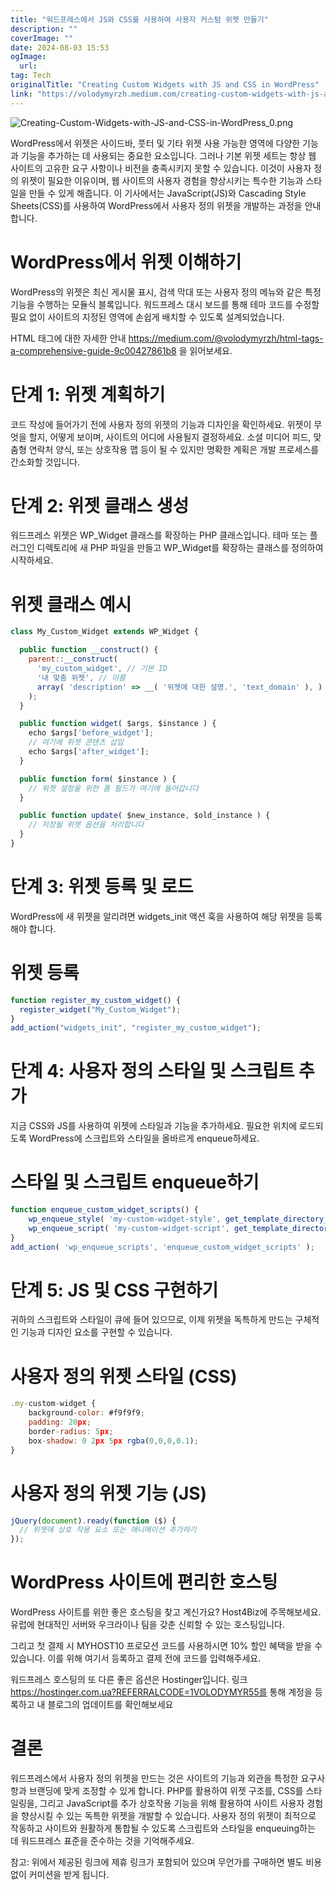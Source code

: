 ```yaml
---
title: "워드프레스에서 JS와 CSS를 사용하여 사용자 커스텀 위젯 만들기"
description: ""
coverImage: ""
date: 2024-08-03 15:53
ogImage: 
  url: 
tag: Tech
originalTitle: "Creating Custom Widgets with JS and CSS in WordPress"
link: "https://volodymyrzh.medium.com/creating-custom-widgets-with-js-and-css-in-wordpress-50aa5bf43817"
---
```




![Creating-Custom-Widgets-with-JS-and-CSS-in-WordPress_0.png](/assets/img/Creating-Custom-Widgets-with-JS-and-CSS-in-WordPress_0.png)

WordPress에서 위젯은 사이드바, 풋터 및 기타 위젯 사용 가능한 영역에 다양한 기능과 기능을 추가하는 데 사용되는 중요한 요소입니다. 그러나 기본 위젯 세트는 항상 웹 사이트의 고유한 요구 사항이나 비전을 충족시키지 못할 수 있습니다. 이것이 사용자 정의 위젯이 필요한 이유이며, 웹 사이트의 사용자 경험을 향상시키는 특수한 기능과 스타일을 만들 수 있게 해줍니다. 이 기사에서는 JavaScript(JS)와 Cascading Style Sheets(CSS)를 사용하여 WordPress에서 사용자 정의 위젯을 개발하는 과정을 안내합니다.

# WordPress에서 위젯 이해하기

WordPress의 위젯은 최신 게시물 표시, 검색 막대 또는 사용자 정의 메뉴와 같은 특정 기능을 수행하는 모듈식 블록입니다. 워드프레스 대시 보드를 통해 테마 코드를 수정할 필요 없이 사이트의 지정된 영역에 손쉽게 배치할 수 있도록 설계되었습니다.

<div class="content-ad"></div>

HTML 태그에 대한 자세한 안내 https://medium.com/@volodymyrzh/html-tags-a-comprehensive-guide-9c00427861b8 을 읽어보세요.

# 단계 1: 위젯 계획하기

코드 작성에 들어가기 전에 사용자 정의 위젯의 기능과 디자인을 확인하세요. 위젯이 무엇을 할지, 어떻게 보이며, 사이트의 어디에 사용될지 결정하세요. 소셜 미디어 피드, 맞춤형 연락처 양식, 또는 상호작용 맵 등이 될 수 있지만 명확한 계획은 개발 프로세스를 간소화할 것입니다.

# 단계 2: 위젯 클래스 생성

<div class="content-ad"></div>

워드프레스 위젯은 WP_Widget 클래스를 확장하는 PHP 클래스입니다. 테마 또는 플러그인 디렉토리에 새 PHP 파일을 만들고 WP_Widget를 확장하는 클래스를 정의하여 시작하세요.

# 위젯 클래스 예시

```js
class My_Custom_Widget extends WP_Widget {

  public function __construct() {
    parent::__construct(
      'my_custom_widget', // 기본 ID
      '내 맞춤 위젯', // 이름
      array( 'description' => __( '위젯에 대한 설명.', 'text_domain' ), ) // 인수
    );
  }

  public function widget( $args, $instance ) {
    echo $args['before_widget'];
    // 여기에 위젯 콘텐츠 삽입
    echo $args['after_widget'];
  }

  public function form( $instance ) {
    // 위젯 설정을 위한 폼 필드가 여기에 들어갑니다
  }

  public function update( $new_instance, $old_instance ) {
    // 저장될 위젯 옵션을 처리합니다
  }
}
```

# 단계 3: 위젯 등록 및 로드

<div class="content-ad"></div>

WordPress에 새 위젯을 알리려면 widgets_init 액션 훅을 사용하여 해당 위젯을 등록해야 합니다.

# 위젯 등록

```js
function register_my_custom_widget() {
  register_widget("My_Custom_Widget");
}
add_action("widgets_init", "register_my_custom_widget");
```

# 단계 4: 사용자 정의 스타일 및 스크립트 추가

<div class="content-ad"></div>

지금 CSS와 JS를 사용하여 위젯에 스타일과 기능을 추가하세요. 필요한 위치에 로드되도록 WordPress에 스크립트와 스타일을 올바르게 enqueue하세요.

# 스타일 및 스크립트 enqueue하기

```js
function enqueue_custom_widget_scripts() {
    wp_enqueue_style( 'my-custom-widget-style', get_template_directory_uri() . '/css/custom-widget-style.css' );
    wp_enqueue_script( 'my-custom-widget-script', get_template_directory_uri() . '/js/custom-widget-script.js', array( 'jquery' ), false, true );
}
add_action( 'wp_enqueue_scripts', 'enqueue_custom_widget_scripts' );
```

# 단계 5: JS 및 CSS 구현하기

<div class="content-ad"></div>

귀하의 스크립트와 스타일이 큐에 들어 있으므로, 이제 위젯을 독특하게 만드는 구체적인 기능과 디자인 요소를 구현할 수 있습니다.

# 사용자 정의 위젯 스타일 (CSS)

```js
.my-custom-widget {
    background-color: #f9f9f9;
    padding: 20px;
    border-radius: 5px;
    box-shadow: 0 2px 5px rgba(0,0,0,0.1);
}
```

# 사용자 정의 위젯 기능 (JS)

<div class="content-ad"></div>

```js
jQuery(document).ready(function ($) {
  // 위젯에 상호 작용 요소 또는 애니메이션 추가하기
});
```

# WordPress 사이트에 편리한 호스팅

WordPress 사이트를 위한 좋은 호스팅을 찾고 계신가요? Host4Biz에 주목해보세요. 유럽에 현대적인 서버와 우크라이나 팀을 갖춘 신뢰할 수 있는 호스팅입니다.

그리고 첫 결제 시 MYHOST10 프로모션 코드를 사용하시면 10% 할인 혜택을 받을 수 있습니다. 이를 위해 여기서 등록하고 결제 전에 코드를 입력해주세요.

<div class="content-ad"></div>

워드프레스 호스팅의 또 다른 좋은 옵션은 Hostinger입니다. 링크 https://hostinger.com.ua?REFERRALCODE=1VOLODYMYR55를 통해 계정을 등록하고 내 블로그의 업데이트를 확인해보세요

# 결론

워드프레스에서 사용자 정의 위젯을 만드는 것은 사이트의 기능과 외관을 특정한 요구사항과 브랜딩에 맞게 조정할 수 있게 합니다. PHP를 활용하여 위젯 구조를, CSS를 스타일링을, 그리고 JavaScript를 추가 상호작용 기능을 위해 활용하여 사이트 사용자 경험을 향상시킬 수 있는 독특한 위젯을 개발할 수 있습니다. 사용자 정의 위젯이 최적으로 작동하고 사이트와 원활하게 통합될 수 있도록 스크립트와 스타일을 enqueuing하는 데 워드프레스 표준을 준수하는 것을 기억해주세요.

참고: 위에서 제공된 링크에 제휴 링크가 포함되어 있으며 무언가를 구매하면 별도 비용 없이 커미션을 받게 됩니다.
